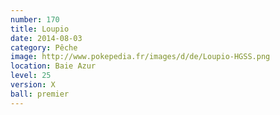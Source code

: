 ```yaml
---
number: 170
title: Loupio
date: 2014-08-03
category: Pêche
image: http://www.pokepedia.fr/images/d/de/Loupio-HGSS.png
location: Baie Azur
level: 25
version: X
ball: premier
---
```

